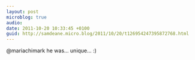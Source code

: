 ```yaml
---
layout: post
microblog: true
audio: 
date: 2011-10-20 10:33:45 +0100
guid: http://samdeane.micro.blog/2011/10/20/t126954247395872768.html
---
```

@mariachimark he was... unique... :)
